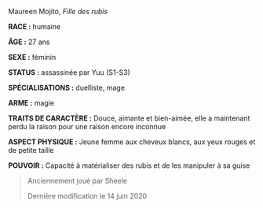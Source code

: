 Maureen Mojito, *Fille des rubis*

**RACE :** humaine

**ÂGE :** 27 ans

**SEXE :** féminin

**STATUS :** assassinée par Yuu (S1-S3)

**SPÉCIALISATIONS :** duelliste, mage

**ARME :** magie

**TRAITS DE CARACTÈRE :** Douce, aimante et bien-aimée, elle a maintenant perdu la raison pour une raison encore inconnue

**ASPECT PHYSIQUE :** Jeune femme aux cheveux blancs, aux yeux rouges et de petite taille

**POUVOIR :** Capacité à matérialiser des rubis et de les manipuler à sa guise

> Anciennement joué par Sheele
> 
> Dernière modification le 14 juin 2020
